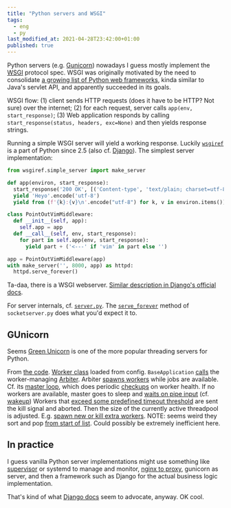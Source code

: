 ```yaml
---
title: "Python servers and WSGI"
tags:
  - eng
  - py
last_modified_at: 2021-04-28T23:42:00+01:00
published: true
---
```


Python servers (e.g. [Gunicorn](https://github.com/benoitc/gunicorn/blob/master/gunicorn/app/wsgiapp.py))
nowadays I guess mostly implement the [WSGI](https://wsgi.readthedocs.io/en/latest/what.html)
protocol spec. WSGI was originally motivated by the need to consolidate
[a growing list of Python web frameworks](https://www.python.org/dev/peps/pep-3333/#original-rationale-and-goals-from-pep-333),
kinda similar to Java's servlet API, and apparently succeeded in its goals.

WSGI flow:
(1) client sends HTTP requests (does it have to be HTTP? Not sure) over the
internet; (2) for each request, server calls `app(env, start_response)`; (3)
Web application responds by calling `start_response(status, headers, exc=None)`
and then yields response strings.

Running a simple WSGI server will yield a working response.
Luckily [`wsgiref`](https://docs.python.org/3/library/wsgiref.html)
is a part of Python since 2.5 (also cf. [Django](https://github.com/django/django/blob/6e742dabc95b00ba896434293556adeb4dbaee8a/django/core/servers/basehttp.py)).
The simplest server implementation:

```python
from wsgiref.simple_server import make_server

def app(environ, start_response):
  start_response('200 OK', [('Content-type', 'text/plain; charset=utf-8')])
  yield 'Heyo'.encode('utf-8')
  yield from (f'{k}:{v}\n'.encode("utf-8") for k, v in environ.items())

class PointOutVimMiddleware:
  def __init__(self, app):
    self.app = app
  def __call__(self, env, start_response):
    for part in self.app(env, start_response):
      yield part + ('<---' if 'vim' in part else '')

app = PointOutVimMiddleware(app)
with make_server('', 8000, app) as httpd:
  httpd.serve_forever()
```

Ta-daa, there is a WSGI webserver.
[Similar description in Django's official docs](https://docs.djangoproject.com/en/3.2/howto/deployment/wsgi/).

For server internals, cf. [`server.py`](https://github.com/python/cpython/blob/3cc481b9de43c234889c8010e7da3af7c0f42319/Lib/http/server.py).
The [`serve_forever`](https://github.com/python/cpython/blob/b5711c940f70af89f2b4cf081a3fcd83924f3ae7/Lib/socketserver.py#L215)
method of `socketserver.py` does what you'd expect it to.


## GUnicorn

Seems [Green Unicorn](https://docs.gunicorn.org/en/latest/index.html)
is one of the more popular threading servers for Python.

From [the code](https://github.com/benoitc/gunicorn).
[Worker class](https://github.com/benoitc/gunicorn/blob/cf55d2cec277f220ebd605989ce78ad1bb553c46/gunicorn/config.py#L121)
loaded from config.
`BaseApplication`
[calls](https://github.com/benoitc/gunicorn/blob/cf55d2cec277f220ebd605989ce78ad1bb553c46/gunicorn/app/base.py#L72)
the worker-managing
[Arbiter](https://github.com/benoitc/gunicorn/blob/cf55d2cec277f220ebd605989ce78ad1bb553c46/gunicorn/arbiter.py#L21).
Arbiter [spawns workers](https://github.com/benoitc/gunicorn/blob/cf55d2cec277f220ebd605989ce78ad1bb553c46/gunicorn/arbiter.py#L567)
while jobs are available.
Cf. its [master loop](https://github.com/benoitc/gunicorn/blob/cf55d2cec277f220ebd605989ce78ad1bb553c46/gunicorn/arbiter.py#L196),
which does periodic [checkups](https://github.com/benoitc/gunicorn/blob/cf55d2cec277f220ebd605989ce78ad1bb553c46/gunicorn/arbiter.py#L208)
on worker health.
If no workers are available, master goes to sleep and [waits on pipe input](https://github.com/benoitc/gunicorn/blob/cf55d2cec277f220ebd605989ce78ad1bb553c46/gunicorn/arbiter.py#L351)
(cf. [wakeup](https://github.com/benoitc/gunicorn/blob/cf55d2cec277f220ebd605989ce78ad1bb553c46/gunicorn/arbiter.py#L334))
Workers that [exceed some predefined timeout threshold](https://github.com/benoitc/gunicorn/blob/cf55d2cec277f220ebd605989ce78ad1bb553c46/gunicorn/arbiter.py#L499)
are sent the kill signal and aborted.
Then the size of the currently active threadpool is adjusted.
E.g. [spawn new or kill extra workers](https://github.com/benoitc/gunicorn/blob/cf55d2cec277f220ebd605989ce78ad1bb553c46/gunicorn/arbiter.py#L545).
NOTE: seems weird they sort and pop [from start of list](https://github.com/benoitc/gunicorn/blob/cf55d2cec277f220ebd605989ce78ad1bb553c46/gunicorn/arbiter.py#L554).
Could possibly be extremely inefficient here.


## In practice

I guess vanilla Python server implementations might use something like
[supervisor](http://supervisord.org/introduction.html) or systemd
to manage and monitor,
[nginx to proxy](https://docs.gunicorn.org/en/latest/deploy.html),
gunicorn as server,
and then a framework such as Django for the actual business logic implementation.

That's kind of what [Django docs](https://docs.djangoproject.com/en/3.2/howto/deployment/wsgi/gunicorn/)
seem to advocate, anyway.
OK cool.

